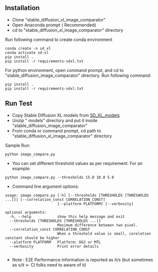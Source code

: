 ## Installation

 - Clone "stable_diffusion_xl_image_comparator"
 - Open Anaconda prompt ( Recommended)
 - cd to "stable_diffusion_xl_image_comparator" directory
 
Run following command to create conda environment
 
```
conda create -n sd_xl
conda activate sd-xl
pip install .
pip install -r requirements-sdxl.txt
```
For python environment, open command prompt, and cd to "stable_diffusion_image_comparator" directory. Run following command:
```
pip install .
pip install -r requirements-sdxl.txt
```
## Run Test
 - Copy Stable Diffusion XL models from [SD_XL_models]() 
 - Unzip " models" directory and put it inside "stable_diffusion_image_comparator"
 - From conda or command prompt, cd path to "stable_diffusion_xl_image_comparator" directory  
 
 Sample Run: 
 ```
 python image_compare.py
 ```
 
 - You can set different threshold values as per requirement. For an example:
 ```
 python image_compare.py --thresholds 15.0 10.0 5.0
 ```
 - Command line argument options:
 
```
usage: image_compare.py [-h] [--thresholds [THRESHOLDS [THRESHOLDS ...]]] [--correlation_const CORRELATION_CONST]
                        [--platform PLATFORM] [--verbosity]

optional arguments:
  -h, --help            show this help message and exit
  --thresholds [THRESHOLDS [THRESHOLDS ...]]
                        Maximum difference between two pixel.
  --correlation_const CORRELATION_CONST
                        When a threshold value is small, corelation constant should be higher
  --platform PLATFORM   Platform: DG2 or MTL
  --verbosity           Print error details
 
```
 - Note : E2E Performance information is reported as it/s (but sometimes as s/it  <- CI folks need to aware of it)